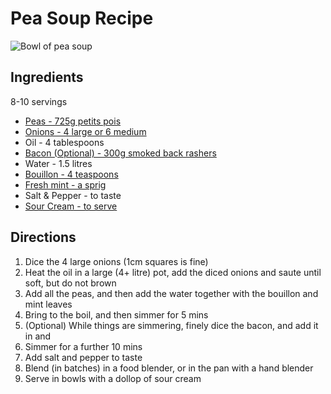 # Pea Soup Recipe

![Bowl of pea soup](/images/IMG_1126.jpg)

## Ingredients

8-10 servings

* [Peas - 725g petits pois](https://www.waitrose.com/ecom/products/essential-waitrose-petits-pois/054027-27091-27092)
* [Onions - 4 large or 6 medium](https://www.waitrose.com/ecom/products/essential-onions/085115-43203-43204)
* Oil - 4 tablespoons
* [Bacon (Optional) - 300g smoked back rashers](https://www.waitrose.com/ecom/products/essential-smoked-british-bacon-10-rashers/428265-142206-142207)
* Water - 1.5 litres
* [Bouillon - 4 teaspoons](https://www.waitrose.com/ecom/products/marigold-swiss-vegetable-bouillon-powder/024252-11774-11775)
* [Fresh mint - a sprig](https://www.waitrose.com/ecom/products/cooks-ingredients-mint/086106-43929-43930)
* Salt & Pepper - to taste
* [Sour Cream - to serve](https://www.waitrose.com/ecom/products/essential-waitrose-soured-cream/026556-12933-12934)

## Directions

1. Dice the 4 large onions (1cm squares is fine)
2. Heat the oil in a large (4+ litre) pot, add the diced onions and saute until soft, but do not brown
3. Add all the peas, and then add the water together with the bouillon and mint leaves
4. Bring to the boil, and then simmer for 5 mins
5. (Optional) While things are simmering, finely dice the bacon, and add it in and
6. Simmer for a further 10 mins
7. Add salt and pepper to taste
8. Blend (in batches) in a food blender, or in the pan with a hand blender
9. Serve in bowls with a dollop of sour cream
